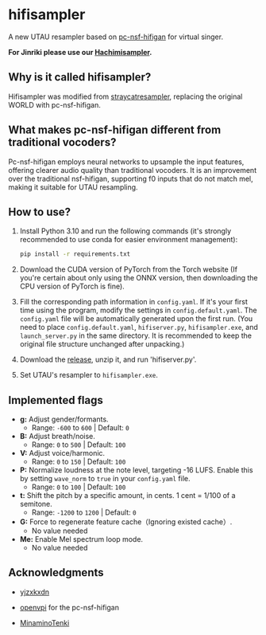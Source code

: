 # hifisampler

A new UTAU resampler based on [pc-nsf-hifigan](https://github.com/openvpi/vocoders) for virtual singer.

**For Jinriki please use our [Hachimisampler](https://github.com/openhachimi/hachimisampler).**

## Why is it called hifisampler?

Hifisampler was modified from [straycatresampler](https://github.com/UtaUtaUtau/straycat), replacing the original WORLD with pc-nsf-hifigan.

## What makes pc-nsf-hifigan different from traditional vocoders?

Pc-nsf-hifigan employs neural networks to upsample the input features, offering clearer audio quality than traditional vocoders. It is an improvement over the traditional nsf-hifigan, supporting f0 inputs that do not match mel, making it suitable for UTAU resampling.

## How to use?

1. Install Python 3.10 and run the following commands (it's strongly recommended to use conda for easier environment management):

    ```bash
    pip install -r requirements.txt
    ```

2. Download the CUDA version of PyTorch from the Torch website (If you're certain about only using the ONNX version, then downloading the CPU version of PyTorch is fine).
3. Fill the corresponding path information in `config.yaml`. If it's your first time using the program, modify the settings in `config.default.yaml`. The `config.yaml` file will be automatically generated upon the first run. (You need to place `config.default.yaml`, `hifiserver.py`, `hifisampler.exe`, and `launch_server.py` in the same directory. It is recommended to keep the original file structure unchanged after unpacking.)
4. Download the [release](https://github.com/openhachimi/hifisampler/releases), unzip it, and run 'hifiserver.py'.
5. Set UTAU's resampler to `hifisampler.exe`.

## Implemented flags

* **g:** Adjust gender/formants.  
  * Range: `-600` to `600` | Default: `0`
* **B:** Adjust breath/noise.  
  * Range: `0` to `500` | Default: `100`
* **V:** Adjust voice/harmonic.  
  * Range: `0` to `150` | Default: `100`
* **P:** Normalize loudness at the note level, targeting -16 LUFS.  Enable this by setting `wave_norm` to `true` in your `config.yaml` file.
  * Range: `0` to `100` | Default: `100`
* **t:** Shift the pitch by a specific amount, in cents. 1 cent = 1/100 of a semitone.
  * Range: `-1200` to `1200` | Default: `0`
* **G:** Force to regenerate feature cache（Ignoring existed cache）.  
  * No value needed
* **Me:** Enable Mel spectrum loop mode.  
  * No value needed

## Acknowledgments

* [yjzxkxdn](https://github.com/yjzxkxdn)

* [openvpi](https://github.com/openvpi) for the pc-nsf-hifigan
* [MinaminoTenki](https://github.com/Lanhuace-Wan)
